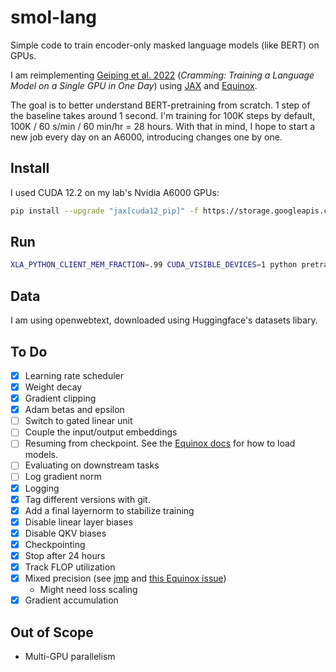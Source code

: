 # smol-lang

Simple code to train encoder-only masked language models (like BERT) on GPUs.

I am reimplementing [Geiping et al. 2022](https://arxiv.org/abs/2212.14034) (*Cramming: Training a Language Model on a Single GPU in One Day*) using [JAX](https://jax.readthedocs.io/en/latest/index.html) and [Equinox](https://docs.kidger.site/equinox/).

The goal is to better understand BERT-pretraining from scratch.
1 step of the baseline takes around 1 second.
I'm training for 100K steps by default, 100K / 60 s/min / 60 min/hr = 28 hours.
With that in mind, I hope to start a new job every day on an A6000, introducing changes one by one.
## Install

I used CUDA 12.2 on my lab's Nvidia A6000 GPUs:

```sh
pip install --upgrade "jax[cuda12_pip]" -f https://storage.googleapis.com/jax-releases/jax_cuda_releases.html
```

## Run

```sh
XLA_PYTHON_CLIENT_MEM_FRACTION=.99 CUDA_VISIBLE_DEVICES=1 python pretrain.py
```

## Data

I am using openwebtext, downloaded using Huggingface's datasets libary.

## To Do

* [x] Learning rate scheduler
* [x] Weight decay
* [x] Gradient clipping
* [x] Adam betas and epsilon
* [ ] Switch to gated linear unit
* [ ] Couple the input/output embeddings
* [ ] Resuming from checkpoint. See the [Equinox docs](https://docs.kidger.site/equinox/examples/serialisation/) for how to load models.
* [ ] Evaluating on downstream tasks
* [ ] Log gradient norm
* [x] Logging
* [x] Tag different versions with git.
* [x] Add a final layernorm to stabilize training
* [x] Disable linear layer biases
* [x] Disable QKV biases
* [x] Checkpointing
* [x] Stop after 24 hours
* [x] Track FLOP utilization
* [x] Mixed precision (see [jmp](https://github.com/google-deepmind/jmp) and [this Equinox issue](https://github.com/patrick-kidger/equinox/issues/221))
  * Might need loss scaling
* [x] Gradient accumulation

## Out of Scope

* Multi-GPU parallelism
